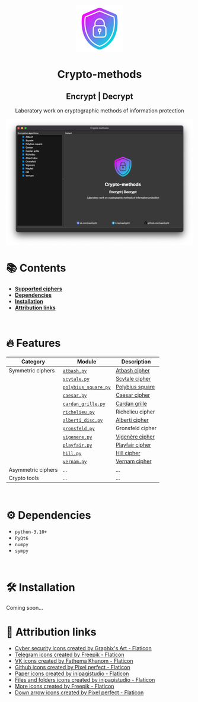 <p align="center">
    <img src="/resources/crypto-methods.png" alt="preview" height="128" width="128">
</p>
<div>
    <h1 align="center">Crypto-methods</h1>
    <h2 align="center">Encrypt | Decrypt</h2>
    <p align="center">Laboratory work on cryptographic methods of information protection</p>
</div>

![image-app](/resources/screenshots/image-app.png)


# :books: Contents

- [**Supported ciphers**](#fire-features)
- [**Dependencies**](#gear-dependencies)
- [**Installation**](#hammer_and_wrench-installation)
- [**Attribution links**](#link-attribution-links)

<br>

# :fire: Features


| Category           | Module                                                           | Description                                                           |
|--------------------|------------------------------------------------------------------|-----------------------------------------------------------------------|
| Symmetric ciphers  | [`atbash.py`](/src/crypto/symmetric/atbash.py)                   | [Atbash cipher](https://en.wikipedia.org/wiki/Atbash)                 |
|                    | [`scytale.py`](/src/crypto/symmetric/scytale.py)                 | [Scytale cipher](https://en.wikipedia.org/wiki/Scytale)               |
|                    | [`polybius_square.py`](/src/crypto/symmetric/polybius_square.py) | [Polybius square](https://en.wikipedia.org/wiki/Polybius_square)      |
|                    | [`caesar.py`](/src/crypto/symmetric/caesar.py)                   | [Caesar cipher](https://en.wikipedia.org/wiki/Caesar_cipher)          |
|                    | [`cardan_grille.py`](/src/crypto/symmetric/cardan_grille.py)     | [Cardan grille](https://en.wikipedia.org/wiki/Cardan_grille)          |
|                    | [`richelieu.py`](/src/crypto/symmetric/richelieu.py)             | Richelieu cipher                                                      |
|                    | [`alberti_disc.py`](/src/crypto/symmetric/alberti_disc.py)       | [Alberti cipher](https://en.wikipedia.org/wiki/Alberti_cipher)        |
|                    | [`gronsfeld.py`](/src/crypto/symmetric/gronsfeld.py)             | Gronsfeld cipher                                                      |
|                    | [`vigenere.py`](/src/crypto/symmetric/vigenere.py)               | [Vigenère cipher](https://en.wikipedia.org/wiki/Vigen%C3%A8re_cipher) |
|                    | [`playfair.py`](/src/crypto/symmetric/playfair.py)               | [Playfair cipher](https://en.wikipedia.org/wiki/Playfair_cipher)      |
|                    | [`hill.py`](/src/crypto/symmetric/hill.py)                       | [Hill cipher](https://en.wikipedia.org/wiki/Hill_cipher)              |
|                    | [`vernam.py`](/src/crypto/symmetric/vernam.py)                   | [Vernam cipher](https://en.wikipedia.org/wiki/One-time_pad)           |
| Asymmetric ciphers | ...                                                              | ...                                                                   |
| Crypto tools       | ...                                                              | ...                                                                   |

<br>

# :gear: Dependencies

- `python-3.10+`
- `PyQt6`
- `numpy`
- `sympy`

<br>

# :hammer_and_wrench: Installation

Coming soon...

# :link: Attribution links

- <a href="https://www.flaticon.com/free-icons/cyber-security" title="cyber security icons">Cyber security icons created by Graphix's Art - Flaticon</a>
- <a href="https://www.flaticon.com/free-icons/telegram" title="telegram icons">Telegram icons created by Freepik - Flaticon</a>
- <a href="https://www.flaticon.com/free-icons/vk" title="VK icons">VK icons created by Fathema Khanom - Flaticon</a>
- <a href="https://www.flaticon.com/free-icons/github" title="github icons">Github icons created by Pixel perfect - Flaticon</a>
- <a href="https://www.flaticon.com/free-icons/paper" title="paper icons">Paper icons created by inipagistudio - Flaticon</a>
- <a href="https://www.flaticon.com/free-icons/files-and-folders" title="files and folders icons">Files and folders icons created by inipagistudio - Flaticon</a>
- <a href="https://www.flaticon.com/free-icons/more" title="more icons">More icons created by Freepik - Flaticon</a>
- <a href="https://www.flaticon.com/free-icons/down-arrow" title="down arrow icons">Down arrow icons created by Pixel perfect - Flaticon</a>